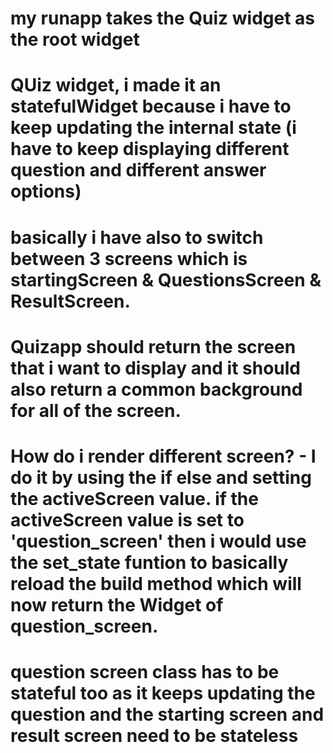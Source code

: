 # my runapp takes the Quiz widget as the root widget

# QUiz widget, i made it an statefulWidget because i have to keep updating the internal state (i have to keep displaying different question and different answer options)

# basically i have also to switch between 3 screens which is startingScreen & QuestionsScreen & ResultScreen.

# Quizapp should return the screen that i want to display and it should also return a common background for all of the screen.

# How do i render different screen? - I do it by using the if else and setting the activeScreen value. if the activeScreen value is set to 'question_screen' then i would use the set_state funtion to basically reload the build method which will now return the Widget of question_screen.

# question screen class has to be stateful too as it keeps updating the question and the starting screen and result screen need to be stateless

#